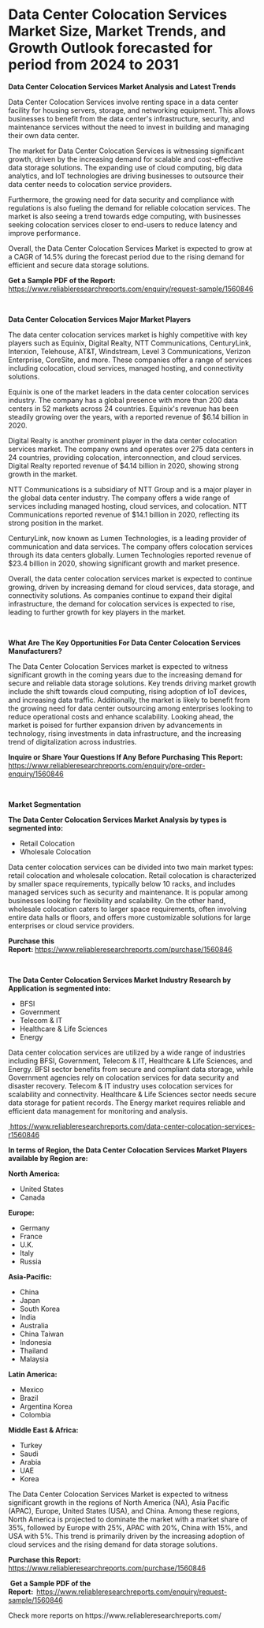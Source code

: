 <p><h1>Data Center Colocation Services Market Size, Market Trends, and Growth Outlook forecasted for period from 2024 to 2031</h1></p><p><strong>Data Center Colocation Services Market Analysis and Latest Trends</strong></p>
<p><p>Data Center Colocation Services involve renting space in a data center facility for housing servers, storage, and networking equipment. This allows businesses to benefit from the data center's infrastructure, security, and maintenance services without the need to invest in building and managing their own data center.</p><p>The market for Data Center Colocation Services is witnessing significant growth, driven by the increasing demand for scalable and cost-effective data storage solutions. The expanding use of cloud computing, big data analytics, and IoT technologies are driving businesses to outsource their data center needs to colocation service providers. </p><p>Furthermore, the growing need for data security and compliance with regulations is also fueling the demand for reliable colocation services. The market is also seeing a trend towards edge computing, with businesses seeking colocation services closer to end-users to reduce latency and improve performance.</p><p>Overall, the Data Center Colocation Services Market is expected to grow at a CAGR of 14.5% during the forecast period due to the rising demand for efficient and secure data storage solutions.</p></p>
<p><strong>Get a Sample PDF of the Report:&nbsp;</strong> <a href="https://www.reliableresearchreports.com/enquiry/request-sample/1560846">https://www.reliableresearchreports.com/enquiry/request-sample/1560846</a></p>
<p>&nbsp;</p>
<p><strong>Data Center Colocation Services Major Market Players</strong></p>
<p><p>The data center colocation services market is highly competitive with key players such as Equinix, Digital Realty, NTT Communications, CenturyLink, Interxion, Telehouse, AT&T, Windstream, Level 3 Communications, Verizon Enterprise, CoreSite, and more. These companies offer a range of services including colocation, cloud services, managed hosting, and connectivity solutions.</p><p>Equinix is one of the market leaders in the data center colocation services industry. The company has a global presence with more than 200 data centers in 52 markets across 24 countries. Equinix's revenue has been steadily growing over the years, with a reported revenue of $6.14 billion in 2020.</p><p>Digital Realty is another prominent player in the data center colocation services market. The company owns and operates over 275 data centers in 24 countries, providing colocation, interconnection, and cloud services. Digital Realty reported revenue of $4.14 billion in 2020, showing strong growth in the market.</p><p>NTT Communications is a subsidiary of NTT Group and is a major player in the global data center industry. The company offers a wide range of services including managed hosting, cloud services, and colocation. NTT Communications reported revenue of $14.1 billion in 2020, reflecting its strong position in the market.</p><p>CenturyLink, now known as Lumen Technologies, is a leading provider of communication and data services. The company offers colocation services through its data centers globally. Lumen Technologies reported revenue of $23.4 billion in 2020, showing significant growth and market presence.</p><p>Overall, the data center colocation services market is expected to continue growing, driven by increasing demand for cloud services, data storage, and connectivity solutions. As companies continue to expand their digital infrastructure, the demand for colocation services is expected to rise, leading to further growth for key players in the market.</p></p>
<p>&nbsp;</p>
<p><strong>What Are The Key Opportunities For Data Center Colocation Services Manufacturers?</strong></p>
<p><p>The Data Center Colocation Services market is expected to witness significant growth in the coming years due to the increasing demand for secure and reliable data storage solutions. Key trends driving market growth include the shift towards cloud computing, rising adoption of IoT devices, and increasing data traffic. Additionally, the market is likely to benefit from the growing need for data center outsourcing among enterprises looking to reduce operational costs and enhance scalability. Looking ahead, the market is poised for further expansion driven by advancements in technology, rising investments in data infrastructure, and the increasing trend of digitalization across industries.</p></p>
<p><strong>Inquire or Share Your Questions If Any Before Purchasing This Report:</strong> <a href="https://www.reliableresearchreports.com/enquiry/pre-order-enquiry/1560846">https://www.reliableresearchreports.com/enquiry/pre-order-enquiry/1560846</a></p>
<p>&nbsp;</p>
<p><strong>Market Segmentation</strong></p>
<p><strong>The Data Center Colocation Services Market Analysis by types is segmented into:</strong></p>
<p><ul><li>Retail Colocation</li><li>Wholesale Colocation</li></ul></p>
<p><p>Data center colocation services can be divided into two main market types: retail colocation and wholesale colocation. Retail colocation is characterized by smaller space requirements, typically below 10 racks, and includes managed services such as security and maintenance. It is popular among businesses looking for flexibility and scalability. On the other hand, wholesale colocation caters to larger space requirements, often involving entire data halls or floors, and offers more customizable solutions for large enterprises or cloud service providers.</p></p>
<p><strong>Purchase this Report:&nbsp;</strong><a href="https://www.reliableresearchreports.com/purchase/1560846">https://www.reliableresearchreports.com/purchase/1560846</a></p>
<p>&nbsp;</p>
<p><strong>The Data Center Colocation Services Market Industry Research by Application is segmented into:</strong></p>
<p><ul><li>BFSI</li><li>Government</li><li>Telecom & IT</li><li>Healthcare & Life Sciences</li><li>Energy</li></ul></p>
<p><p>Data center colocation services are utilized by a wide range of industries including BFSI, Government, Telecom & IT, Healthcare & Life Sciences, and Energy. BFSI sector benefits from secure and compliant data storage, while Government agencies rely on colocation services for data security and disaster recovery. Telecom & IT industry uses colocation services for scalability and connectivity. Healthcare & Life Sciences sector needs secure data storage for patient records. The Energy market requires reliable and efficient data management for monitoring and analysis.</p></p>
<p><a href="https://www.reliableresearchreports.com/data-center-colocation-services-r1560846">&nbsp;https://www.reliableresearchreports.com/data-center-colocation-services-r1560846</a></p>
<p><strong>In terms of Region, the Data Center Colocation Services Market Players available by Region are:</strong></p>
<p>
    <p> <strong> North America: </strong>
        <ul>
            <li>United States</li>
            <li>Canada</li>
        </ul>
        </p> 
    <p> <strong> Europe: </strong>
        <ul>
            <li>Germany</li>
            <li>France</li>
            <li>U.K.</li>
            <li>Italy</li>
            <li>Russia</li>
        </ul>
        </p> 
    <p> <strong> Asia-Pacific: </strong>
        <ul>
            <li>China</li>
            <li>Japan</li>
            <li>South Korea</li>
            <li>India</li>
            <li>Australia</li>
            <li>China Taiwan</li>
            <li>Indonesia</li>
            <li>Thailand</li>
            <li>Malaysia</li>
        </ul>
        </p> 
    <p> <strong> Latin America: </strong>
        <ul>
            <li>Mexico</li>
            <li>Brazil</li>
            <li>Argentina Korea</li>
            <li>Colombia</li>
        </ul>
        </p> 
    <p> <strong> Middle East & Africa: </strong>
        <ul>
            <li>Turkey</li>
            <li>Saudi</li>
            <li>Arabia</li>
            <li>UAE</li>
            <li>Korea</li>
        </ul>
    </p>
    </p>
<p><p>The Data Center Colocation Services Market is expected to witness significant growth in the regions of North America (NA), Asia Pacific (APAC), Europe, United States (USA), and China. Among these regions, North America is projected to dominate the market with a market share of 35%, followed by Europe with 25%, APAC with 20%, China with 15%, and USA with 5%. This trend is primarily driven by the increasing adoption of cloud services and the rising demand for data storage solutions.</p></p>
<p><strong>Purchase this Report: </strong><a href="https://www.reliableresearchreports.com/purchase/1560846">https://www.reliableresearchreports.com/purchase/1560846</a></p>
<p>&nbsp;<strong>Get a Sample PDF of the Report:&nbsp;&nbsp;</strong><a href="https://www.reliableresearchreports.com/enquiry/request-sample/1560846">https://www.reliableresearchreports.com/enquiry/request-sample/1560846</a></p>
<p><strong></strong></p>
<p>Check more reports on https://www.reliableresearchreports.com/</p>